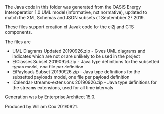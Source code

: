 The Java code in this folder was generated from the OASIS Energy Interoperation 1.0 UML model (informative, not normative), updated to match the XML Schemas and JSON subsets of Septembber 27 2019.

These files support creation of Javak code for the ei2j and CTS components.

The files are
* UML Diagrams Updated 20190926.zip - Gives UML diagrams and indicates which are not or are unlikely to be used in the project
* EIClasses Subset 20190926.zip - Java type definitions for the subsetted types model, one file per definition.
* EiPayloads Subset 20190926.zip - Java type definitions for the subsetted payloads model, one file per payload definition
* ICalendar-streams-extensions 20190926.zip - Java type definitions for the streams extensions, used for all time intervals

Generation was by Enterprise Architect 15.0.

Produced by William Cox 20190921.
